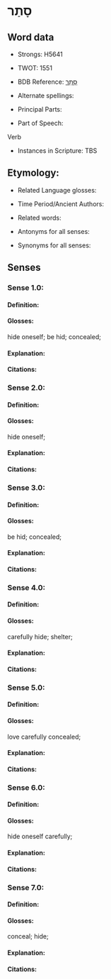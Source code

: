 # סָתַר

<!-- Status: S2="NeedsEdits" -->
<!-- Lexica used for edits:   -->

## Word data

* Strongs: H5641

* TWOT: 1551

* BDB Reference: [סָתַר](rc://en/bdb/dict/o.cq.aa)

* Alternate spellings:

* Principal Parts:

* Part of Speech:

Verb

* Instances in Scripture: TBS

## Etymology:

* Related Language glosses:

* Time Period/Ancient Authors:

* Related words:

* Antonyms for all senses:

* Synonyms for all senses:

## Senses

### Sense 1.0:

#### Definition:

#### Glosses:

hide oneself; be hid; concealed; 

#### Explanation:

#### Citations:



### Sense 2.0:

#### Definition:

#### Glosses:

hide oneself; 

#### Explanation:

#### Citations:



### Sense 3.0:

#### Definition:

#### Glosses:

be hid; concealed; 

#### Explanation:

#### Citations:



### Sense 4.0:

#### Definition:

#### Glosses:

carefully hide; shelter; 

#### Explanation:

#### Citations:



### Sense 5.0:

#### Definition:

#### Glosses:

love carefully concealed; 

#### Explanation:

#### Citations:



### Sense 6.0:

#### Definition:

#### Glosses:

hide oneself carefully; 

#### Explanation:

#### Citations:



### Sense 7.0:

#### Definition:

#### Glosses:

conceal; hide; 

#### Explanation:

#### Citations:



